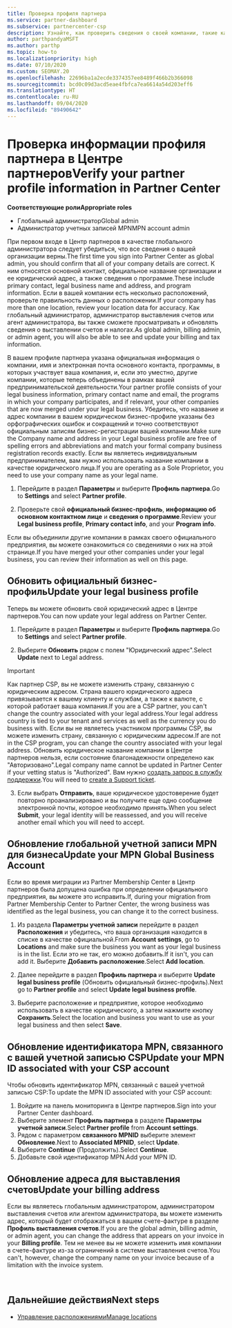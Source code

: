 ```yaml
---
title: Проверка профиля партнера
ms.service: partner-dashboard
ms.subservice: partnercenter-csp
description: Узнайте, как проверить сведения о своей компании, такие как основной контакт, адрес и сведения о программе. Вы можете также обновить свой юридический адрес и адрес для выставления счетов.
author: parthpandyaMSFT
ms.author: parthp
ms.topic: how-to
ms.localizationpriority: high
ms.date: 07/10/2020
ms.custom: SEOMAY.20
ms.openlocfilehash: 22696ba1a2ecde3374357ee8489f466b2b366098
ms.sourcegitcommit: bcd0c09d3acd5eae4fbfca7ea6614a54d203eff6
ms.translationtype: HT
ms.contentlocale: ru-RU
ms.lasthandoff: 09/04/2020
ms.locfileid: "89490642"
---
```

# <a name="verify-your-partner-profile-information-in-partner-center"></a><span data-ttu-id="227ad-104">Проверка информации профиля партнера в Центре партнеров</span><span class="sxs-lookup"><span data-stu-id="227ad-104">Verify your partner profile information in Partner Center</span></span>

<span data-ttu-id="227ad-105">**Соответствующие роли**</span><span class="sxs-lookup"><span data-stu-id="227ad-105">**Appropriate roles**</span></span>

- <span data-ttu-id="227ad-106">Глобальный администратор</span><span class="sxs-lookup"><span data-stu-id="227ad-106">Global admin</span></span>
- <span data-ttu-id="227ad-107">Администратор учетных записей MPN</span><span class="sxs-lookup"><span data-stu-id="227ad-107">MPN account admin</span></span>

<span data-ttu-id="227ad-108">При первом входе в Центр партнеров в качестве глобального администратора следует убедиться, что все сведения о вашей организации верны.</span><span class="sxs-lookup"><span data-stu-id="227ad-108">The first time you sign into Partner Center as global admin, you should confirm that all of your company details are correct.</span></span> <span data-ttu-id="227ad-109">К ним относятся основной контакт, официальное название организации и ее юридический адрес, а также сведения о программе.</span><span class="sxs-lookup"><span data-stu-id="227ad-109">These include primary contact, legal business name and address, and program information.</span></span> <span data-ttu-id="227ad-110">Если в вашей компании есть несколько расположений, проверьте правильность данных о расположении.</span><span class="sxs-lookup"><span data-stu-id="227ad-110">If your company has more than one location, review your location data for accuracy.</span></span> <span data-ttu-id="227ad-111">Как глобальный администратор, администратор выставления счетов или агент администратора, вы также сможете просматривать и обновлять сведения о выставлении счетов и налогах.</span><span class="sxs-lookup"><span data-stu-id="227ad-111">As global admin, billing admin, or admin agent, you will also be able to see and update your billing and tax information.</span></span>

<span data-ttu-id="227ad-112">В вашем профиле партнера указана официальная информация о компании, имя и электронная почта основного контакта, программы, в которых участвует ваша компания, и, если это уместно, другие компании, которые теперь объединены в рамках вашей предпринимательской деятельности.</span><span class="sxs-lookup"><span data-stu-id="227ad-112">Your partner profile consists of your legal business information, primary contact name and email, the programs in which your company participates, and if relevant, your other companies that are now merged under your legal business.</span></span> <span data-ttu-id="227ad-113">Убедитесь, что название и адрес компании в вашем юридическом бизнес-профиле указаны без орфографических ошибок и сокращений и точно соответствуют официальным записям бизнес-регистрации вашей компании.</span><span class="sxs-lookup"><span data-stu-id="227ad-113">Make sure the Company name and address in your Legal business profile are free of spelling errors and abbreviations and match your formal company business registration records exactly.</span></span> <span data-ttu-id="227ad-114">Если вы являетесь индивидуальным предпринимателем, вам нужно использовать название компании в качестве юридического лица.</span><span class="sxs-lookup"><span data-stu-id="227ad-114">If you are operating as a Sole Proprietor, you need to use your company name as your legal name.</span></span>

1. <span data-ttu-id="227ad-115">Перейдите в раздел **Параметры** и выберите **Профиль партнера**.</span><span class="sxs-lookup"><span data-stu-id="227ad-115">Go to **Settings** and select **Partner profile**.</span></span>

2. <span data-ttu-id="227ad-116">Проверьте свой **официальный бизнес-профиль**, **информацию об основном контактном лице** и **сведения о программе**.</span><span class="sxs-lookup"><span data-stu-id="227ad-116">Review your **Legal business profile**, **Primary contact info**, and your **Program info**.</span></span>

<span data-ttu-id="227ad-117">Если вы объединили другие компании в рамках своего официального предприятия, вы можете ознакомиться со сведениями о них на этой странице.</span><span class="sxs-lookup"><span data-stu-id="227ad-117">If you have merged your other companies under your legal business, you can review their information as well on this page.</span></span>

## <a name="update-your-legal-business-profile"></a><span data-ttu-id="227ad-118">Обновить официальный бизнес-профиль</span><span class="sxs-lookup"><span data-stu-id="227ad-118">Update your legal business profile</span></span>

<span data-ttu-id="227ad-119">Теперь вы можете обновить свой юридический адрес в Центре партнеров.</span><span class="sxs-lookup"><span data-stu-id="227ad-119">You can now update your legal address on Partner Center.</span></span>

1. <span data-ttu-id="227ad-120">Перейдите в раздел **Параметры** и выберите **Профиль партнера**.</span><span class="sxs-lookup"><span data-stu-id="227ad-120">Go to **Settings** and select **Partner profile**.</span></span> 

2. <span data-ttu-id="227ad-121">Выберите **Обновить** рядом с полем "Юридический адрес".</span><span class="sxs-lookup"><span data-stu-id="227ad-121">Select **Update** next to Legal address.</span></span> 

>[!Important]
><span data-ttu-id="227ad-122">Как партнер CSP, вы не можете изменить страну, связанную с юридическим адресом. Страна вашего юридического адреса привязывается к вашему клиенту и службам, а также к валюте, с которой работает ваша компания.</span><span class="sxs-lookup"><span data-stu-id="227ad-122">If you are a CSP partner, you can't change the country associated with your legal address.Your legal address country is tied to your tenant and services as well as the currency you do business with.</span></span> <span data-ttu-id="227ad-123">Если вы не являетесь участником программы CSP, вы можете изменить страну, связанную с юридическим адресом.</span><span class="sxs-lookup"><span data-stu-id="227ad-123">If are not in the CSP program, you can change the country associated with your legal address.</span></span> <span data-ttu-id="227ad-124">Обновить юридическое название компании в Центре партнеров нельзя, если состояние благонадежности определено как "Авторизовано".</span><span class="sxs-lookup"><span data-stu-id="227ad-124">Legal company name cannot be updated in Partner Center if your vetting status is "Authorized".</span></span> <span data-ttu-id="227ad-125">Вам нужно [создать запрос в службу поддержки](https://partner.microsoft.com/dashboard/support/csp/servicerequests/create?stage=2&topicid=eb74583c-61b3-2124-bffc-00920e0ae772).</span><span class="sxs-lookup"><span data-stu-id="227ad-125">You will need to [create a Support ticket](https://partner.microsoft.com/dashboard/support/csp/servicerequests/create?stage=2&topicid=eb74583c-61b3-2124-bffc-00920e0ae772).</span></span>

3. <span data-ttu-id="227ad-126">Если выбрать **Отправить**, ваше юридическое удостоверение будет повторно проанализировано и вы получите еще одно сообщение электронной почты, которое необходимо принять.</span><span class="sxs-lookup"><span data-stu-id="227ad-126">When you select **Submit**, your legal identity will be reassessed, and you will receive another email which you will need to accept.</span></span>

## <a name="update-your-mpn-global-business-account"></a><span data-ttu-id="227ad-127">Обновление глобальной учетной записи MPN для бизнеса</span><span class="sxs-lookup"><span data-stu-id="227ad-127">Update your MPN Global Business Account</span></span>

<span data-ttu-id="227ad-128">Если во время миграции из Partner Membership Center в Центр партнеров была допущена ошибка при определении официального предприятия, вы можете это исправить.</span><span class="sxs-lookup"><span data-stu-id="227ad-128">If, during your migration from Partner Membership Center to Partner Center, the wrong business was identified as the legal business, you can change it to the correct business.</span></span>

1. <span data-ttu-id="227ad-129">Из раздела **Параметры учетной записи** перейдите в раздел **Расположения** и убедитесь, что ваша организация находится в списке в качестве официальной.</span><span class="sxs-lookup"><span data-stu-id="227ad-129">From **Account settings**, go to **Locations** and make sure the business you want as your legal business is in the list.</span></span> <span data-ttu-id="227ad-130">Если это не так, его можно добавить.</span><span class="sxs-lookup"><span data-stu-id="227ad-130">If it isn't, you can add it.</span></span> <span data-ttu-id="227ad-131">Выберите **Добавить расположение**.</span><span class="sxs-lookup"><span data-stu-id="227ad-131">Select **Add location**.</span></span>

2. <span data-ttu-id="227ad-132">Далее перейдите в раздел **Профиль партнера** и выберите **Update legal business profile** (Обновить официальный бизнес-профиль).</span><span class="sxs-lookup"><span data-stu-id="227ad-132">Next go to **Partner profile** and select **Update legal business profile**.</span></span>

3. <span data-ttu-id="227ad-133">Выберите расположение и предприятие, которое необходимо использовать в качестве юридического, а затем нажмите кнопку **Сохранить**.</span><span class="sxs-lookup"><span data-stu-id="227ad-133">Select the location and business you want to use as your legal business and then select **Save**.</span></span>

## <a name="update-your-mpn-id-associated-with-your-csp-account"></a><span data-ttu-id="227ad-134">Обновление идентификатора MPN, связанного с вашей учетной записью CSP</span><span class="sxs-lookup"><span data-stu-id="227ad-134">Update your MPN ID associated with your CSP account</span></span>

<span data-ttu-id="227ad-135">Чтобы обновить идентификатор MPN, связанный с вашей учетной записью CSP:</span><span class="sxs-lookup"><span data-stu-id="227ad-135">To update the MPN ID associated with your CSP account:</span></span>

1. <span data-ttu-id="227ad-136">Войдите на панель мониторинга в Центре партнеров.</span><span class="sxs-lookup"><span data-stu-id="227ad-136">Sign into your Partner Center dashboard.</span></span>
1. <span data-ttu-id="227ad-137">Выберите элемент **Профиль партнера** в разделе **Параметры учетной записи**.</span><span class="sxs-lookup"><span data-stu-id="227ad-137">Select **Partner profile** from **Account settings**.</span></span>
1. <span data-ttu-id="227ad-138">Рядом с параметром **связанного MPNID** выберите элемент **Обновление**.</span><span class="sxs-lookup"><span data-stu-id="227ad-138">Next to **Associated MPNID**, select **Update**.</span></span>
1. <span data-ttu-id="227ad-139">Выберите **Continue** (Продолжить).</span><span class="sxs-lookup"><span data-stu-id="227ad-139">Select **Continue**.</span></span>
1. <span data-ttu-id="227ad-140">Добавьте свой идентификатор MPN.</span><span class="sxs-lookup"><span data-stu-id="227ad-140">Add your MPN ID.</span></span>


## <a name="update-your-billing-address"></a><span data-ttu-id="227ad-141">Обновление адреса для выставления счетов</span><span class="sxs-lookup"><span data-stu-id="227ad-141">Update your billing address</span></span>

<span data-ttu-id="227ad-142">Если вы являетесь глобальным администратором, администратором выставления счетов или агентом администратора, вы можете изменить адрес, который будет отображаться в вашем счете-фактуре в разделе **Профиль выставления счетов**.</span><span class="sxs-lookup"><span data-stu-id="227ad-142">If you are the global admin, billing admin, or admin agent, you can change the address that appears on your invoice in your **Billing profile**.</span></span> <span data-ttu-id="227ad-143">Тем не менее вы не можете изменить имя компании в счете-фактуре из-за ограничений в системе выставления счетов.</span><span class="sxs-lookup"><span data-stu-id="227ad-143">You can't, however, change the company name on your invoice because of a limitation with the invoice system.</span></span>

 
## <a name="next-steps"></a><span data-ttu-id="227ad-144">Дальнейшие действия</span><span class="sxs-lookup"><span data-stu-id="227ad-144">Next steps</span></span>

- [<span data-ttu-id="227ad-145">Управление расположениями</span><span class="sxs-lookup"><span data-stu-id="227ad-145">Manage locations</span></span>](manage-locations.md)

